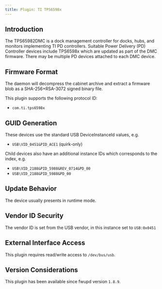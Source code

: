 ```yaml
---
title: Plugin: TI TPS6598x
---
```


## Introduction

The TPS65982DMC is a dock management controller for docks, hubs, and monitors implementing TI PD
controllers. Suitable Power Delivery (PD) Controller devices include TPS6598x which are updated as
part of the DMC firmware. There may be multiple PD devices attached to each DMC device.

## Firmware Format

The daemon will decompress the cabinet archive and extract a firmware blob as a SHA-256+RSA-3072
signed binary file.

This plugin supports the following protocol ID:

* `com.ti.tps6598x`

## GUID Generation

These devices use the standard USB DeviceInstanceId values, e.g.

* `USB\VID_0451&PID_ACE1` (quirk-only)

Child devices also have an additional instance IDs which corresponds to the index, e.g.

* `USB\VID_2188&PID_5988&REV_0714&PD_00`
* `USB\VID_2188&PID_5988&PD_00`

## Update Behavior

The device usually presents in runtime mode.

## Vendor ID Security

The vendor ID is set from the USB vendor, in this instance set to `USB:0x0451`

## External Interface Access

This plugin requires read/write access to `/dev/bus/usb`.

## Version Considerations

This plugin has been available since fwupd version `1.8.9`.
